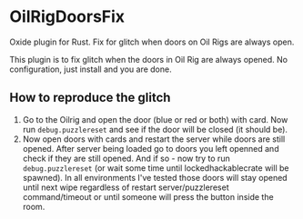 # OilRigDoorsFix

Oxide plugin for Rust. Fix for glitch when doors on Oil Rigs are always open.

This plugin is to fix glitch when the doors in Oil Rig are always opened. No configuration, just install and you are done.

## How to reproduce the glitch

1. Go to the Oilrig and open the door (blue or red or both) with card. Now run `debug.puzzlereset` and see if the door will be closed (it should be).
2. Now open doors with cards and restart the server while doors are still opened. After server being loaded go to doors you left openned and check if they are still opened. And if so - now try to run `debug.puzzlereset` (or wait some time until lockedhackablecrate will be spawned). In all environments I've tested those doors will stay opened until next wipe regardless of restart server/puzzlereset command/timeout or until someone will press the button inside the room.
